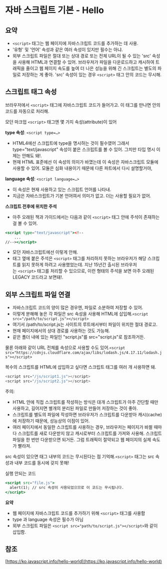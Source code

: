# 자바 스크립트 기본 - Hello

## 요약

- `<script>` 태그는 웹 페이지에 자바스크립트 코드를 추가하는 데 사용.
- '유형' 및 '언어' 속성과 같은 여러 속성이 있지만 필수는 아냐.
- 외부 스크립트 파일은 절대 또는 상대 경로 또는 전체 URL이 될 수 있는 'src' 속성을 사용해 HTML과 연결할 수 있어. 브라우저가 파일을 다운로드하고 캐시하여 트래픽을 줄이고 웹 페이지 속도를 높여 더 나은 성능을 위해 긴 스크립트는 별도의 파일로 저장하는 게 좋아. 'src' 속성이 있는 경우 `<script>` 태그 안의 코드는 무시해.

## 스크립트 태그 속성

브라우저에서 `<script>` 태그에 자바스크립트 코드가 들어가고. 이 태그를 만나면 안의 코드를 자동으로 처리해.

모던 마크업 `<script>` 태그엔 몇 가지 속성(attribute)이 있어

**type 속성**: `<script type=…>`

- HTML4에선 스크립트에 type을 명시하는 것이 필수였어 그래서 type="text/javascript" 속성이 붙은 스크립트를 볼 수 있어. 그치만 타입 명시 이제는 안해도 돼!.
- 현재 HTML 표준에선 이 속성의 의미가 바꼈는데 이 속성은 자바스크립트 모듈에 사용할 수 있어. 모듈은 심화 내용이기 때문에 다른 파트에서 다시 설명할거야,

**language 속성**: `<script language=…>`

- 이 속성은 현재 사용하고 있는 스크립트 언어를 나타내.
- 지금은 자바스크립트가 기본 언어여서 의미가 없고. 더는 사용할 필요가 없어.

**스크립트 전후에 위치한 주석**

- 아주 오래된 책과 가이드에서는 다음과 같이 `<script>` 태그 안에 주석이 존재하는 걸 볼 수 있어.

```jsx
<script type="text/javascript"><!--
    ...
//--></script>
```

- 모던 자바스크립트에선 이렇게 안해.
- 태그 옆에 붙은 주석은 `<script>` 태그를 처리하지 못하는 브라우저가 해당 스크립트를 읽지 못하게 하려고 사용했었는데. 지난 15년간 출시된 브라우저는 `<script>` 태그를 처리할 수 있으므로, 이런 형태의 주석을 보면 아주 오래된 LEGACY 코드라고 보면돼!.

## 외부 스크립트 파일 연결

- 자바스크립트 코드의 양이 많은 경우엔, 파일로 소분하여 저장할 수 있어.
- 이렇게 분해해 놓은 각 파일은 src 속성을 사용해 HTML에 삽입해.`<script src="/path/to/script.js"></script>`
- 여기서 /path/to/script.js는 사이트의 루트에서부터 파일이 위치한 절대 경로고.
- 현재 페이지에서의 상대 경로를 사용하는 것도 가능해.
- 같은 폴더 내에 있는 파일인 "script.js"를 src="script.js"로 참조하거든.

물론 아래와 같이 URL 전체를 속성으로 사용할 수도 있어.`<script src="https://cdnjs.cloudflare.com/ajax/libs/lodash.js/4.17.11/lodash.js"></script>`

복수의 스크립트를 HTML에 삽입하고 싶다면 스크립트 태그를 여러 개 사용하면 돼.

```js
<script src="/js/script1.js"></script>
<script src="/js/script2.js"></script>
```

주의:

- HTML 안에 직접 스크립트를 작성하는 방식은 대개 스크립트가 아주 간단할 때만 사용하고, 길어지면 별개의 분리된 파일로 만들어 저장하는 것이 좋아.
- 스크립트를 별도의 파일에 작성하면 브라우저가 스크립트를 다운받아 캐시(cache)에 저장하기 때문에, 성능상의 이점이 있어.
- 여러 페이지에서 동일한 스크립트를 사용하는 경우, 브라우저는 페이지가 바뀔 때마다 스크립트를 새로 다운받지 않고 캐시로부터 스크립트를 가져와 사용해. 스크립트 파일을 한 번만 다운받으면 되거든. 그럼 트래픽이 절약되고 웹 페이지의 실제 속도가 빨라져.

src 속성이 있으면 태그 내부의 코드는 무시된다는 점 기억해.`<script>` 태그는 src 속성과 내부 코드를 동시에 갖지 못해!

실행 안되는 코드

```jsx
<script src="file.js">
  alert(1); // src 속성이 사용되었으므로 이 코드는 무시됩니다.
</script>
```

**요약**

- 웹 페이지에 자바스크립트 코드를 추가하기 위해 `<script>` 태그를 사용함
- type 과 language 속성은 필수가 아님
- 외부 스크립트 파일은 `<script src="path/to/script.js"></script>`와 같이 삽입함.

## 참조

[https://ko.javascript.info/hello-world](https://ko.javascript.info/hello-world)